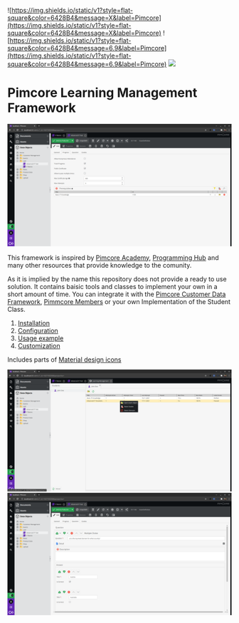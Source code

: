  ![https://img.shields.io/static/v1?style=flat-square&color=6428B4&message=X&label=Pimcore](https://img.shields.io/static/v1?style=flat-square&color=6428B4&message=X&label=Pimcore) ![https://img.shields.io/static/v1?style=flat-square&color=6428B4&message=6.9&label=Pimcore](https://img.shields.io/static/v1?style=flat-square&color=6428B4&message=6.9&label=Pimcore) [![](https://img.shields.io/packagist/v/spotbot2k/pimcore-learning-management-framework.svg?style=flat-square&color=F28D1A&logoColor=white)](https://packagist.org/packages/spotbot2k/pimcore-learning-management-framework)

# Pimcore Learning Management Framework

![Backend UI](doc/img/pic_03.png)

This framework is inspired by [Pimcore Academy](https://pimcore.com/de/developer/academy), [Programming Hub](https://programminghub.io/) and many other resources that provide knowledge to the comunity.

As it is implied by the name this repository does not provide a ready to use solution. It contains baisic tools and classes to implement your own in a short amount of time. You can integrate it with the [Pimcore Customer Data Framework](https://github.com/pimcore/customer-data-framework), [Pimmcore Members](https://github.com/dachcom-digital/pimcore-members) or your own Implementation of the Student Class.

1. [Installation](doc/01_Installation.md)
2. [Configuration](doc/02_Configuration.md)
3. [Usage example](doc/03_Usage_Example.md)
4. [Customization](doc/04_Customization.md)

Includes parts of [Material design icons](https://github.com/google/material-design-icons/blob/master/LICENSE)

![Backend UI](doc/img/pic_01.png)
![Backend UI](doc/img/pic_02.png)
